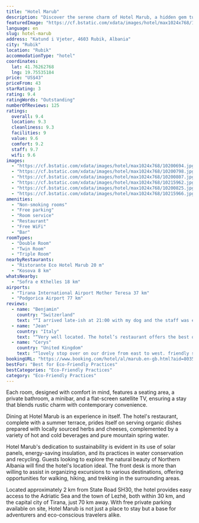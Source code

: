```yaml
---
title: "Hotel Marub"
description: "Discover the serene charm of Hotel Marub, a hidden gem tucked away in the tranquil forested valley of Mirdita."
featuredImage: "https://cf.bstatic.com/xdata/images/hotel/max1024x768/10200694.jpg?k=9867df7d6d45df9ec8fa2b6f100a1033ea88e498bc71ac8f3a7c04de1ed5596a&o=&hp=1"
language: en
slug: hotel-marub
address: "Katund i Vjeter, 4603 Rubik, Albania"
city: "Rubik"
location: "Rubik"
accommodationType: "hotel"
coordinates:
  lat: 41.76262768
  lng: 19.75535184
price: "US$43"
priceFrom: 43
starRating: 3
rating: 9.4
ratingWords: "Outstanding"
numberOfReviews: 125
ratings:
  overall: 9.4
  location: 9.3
  cleanliness: 9.3
  facilities: 9
  value: 9.6
  comfort: 9.2
  staff: 9.7
  wifi: 9.6
images:
  - "https://cf.bstatic.com/xdata/images/hotel/max1024x768/10200694.jpg?k=9867df7d6d45df9ec8fa2b6f100a1033ea88e498bc71ac8f3a7c04de1ed5596a&o=&hp=1"
  - "https://cf.bstatic.com/xdata/images/hotel/max1024x768/10200798.jpg?k=1ff9f127b00de3e38439b0c1f7119f92dfb9fcfce73b6a71a4b40352d8733f69&o=&hp=1"
  - "https://cf.bstatic.com/xdata/images/hotel/max1024x768/10200807.jpg?k=2adba566180e284f13a82d210c164bc7bc9d0d7bd520eb7033de629bbe22d6a2&o=&hp=1"
  - "https://cf.bstatic.com/xdata/images/hotel/max1024x768/10215962.jpg?k=2a2a6f30d38ed08103c54f1e0aa59e7fd5a85d3e8a072151be7907664987d73f&o=&hp=1"
  - "https://cf.bstatic.com/xdata/images/hotel/max1024x768/10200825.jpg?k=535784cc37042e1c0409a31ff23d979f9f8b07d9d8b665782aaf0c4aecda2ec8&o=&hp=1"
  - "https://cf.bstatic.com/xdata/images/hotel/max1024x768/10215966.jpg?k=c39f07fdfcb9fe84e8fabc168bd265f3416e5d0f6d02cbf0ece23c9e4b25117b&o=&hp=1"
amenities:
  - "Non-smoking rooms"
  - "Free parking"
  - "Room service"
  - "Restaurant"
  - "Free WiFi"
  - "Bar"
roomTypes:
  - "Double Room"
  - "Twin Room"
  - "Triple Room"
nearbyRestaurants:
  - "Ristorante Eco Hotel Marub 20 m"
  - "Kosova 8 km"
whatsNearby:
  - "Sofra e Kthelles 18 km"
airports:
  - "Tirana International Airport Mother Teresa 37 km"
  - "Podgorica Airport 77 km"
reviews:
  - name: "Benjamin"
    country: "Switzerland"
    text: "“I arrived late-ish at 21:00 with my dog and the staff was extremely friendly they said the kitchen would wait for me to shower and get ready so I could eat something. Located in a beautiful place it was a great location for a rest. Can only...”"
  - name: "Jean"
    country: "Italy"
    text: "“Very well located. The hotel’s restaurant offers the best quality food I had during a 2 weeks trip in Albania.”"
  - name: "Cerys"
    country: "United Kingdom"
    text: "“lovely stop over on our drive from east to west. friendly staff. good food. comfortable beds”"
bookingURL: "https://www.booking.com/hotel/al/marub.en-gb.html?aid=8035640"
bestFor: "Best for Eco-Friendly Practices"
bestCategories: "Eco-Friendly Practices"
category: "Eco-Friendly Practices"
---
```


Each room, designed with comfort in mind, features a seating area, a private bathroom, a minibar, and a flat-screen satellite TV, ensuring a stay that blends rustic charm with contemporary convenience.

Dining at Hotel Marub is an experience in itself. The hotel's restaurant, complete with a summer terrace, prides itself on serving organic dishes prepared with locally sourced herbs and cheeses, complemented by a variety of hot and cold beverages and pure mountain spring water.

Hotel Marub's dedication to sustainability is evident in its use of solar panels, energy-saving insulation, and its practices in water conservation and recycling. Guests looking to explore the natural beauty of Northern Albania will find the hotel's location ideal. The front desk is more than willing to assist in organizing excursions to various destinations, offering opportunities for walking, hiking, and trekking in the surrounding areas.

Located approximately 2 km from State Road SH30, the hotel provides easy access to the Adriatic Sea and the town of Lezhë, both within 30 km, and the capital city of Tirana, just 70 km away. With free private parking available on site, Hotel Marub is not just a place to stay but a base for adventurers and eco-conscious travelers alike.